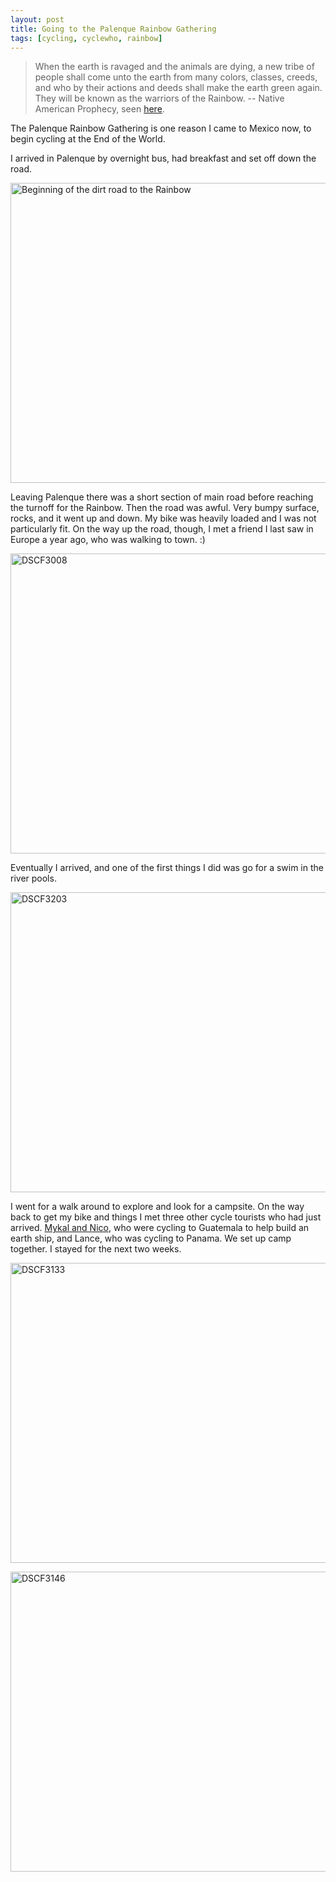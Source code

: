 ```yaml
---
layout: post
title: Going to the Palenque Rainbow Gathering
tags: [cycling, cyclewho, rainbow]
---
```


> When the earth is ravaged and the animals are dying, a new tribe of people
> shall come unto the earth from many colors, classes, creeds, and who by
> their actions and deeds shall make the earth green again. They will be known
> as the warriors of the Rainbow.
> -- Native American Prophecy, seen <a
> href="http://www.welcomehome.org/rainbow/">here</a>.

The Palenque Rainbow Gathering is one reason I came to Mexico now, to begin
cycling at the End of the World.

I arrived in Palenque by overnight bus, had breakfast and set off down the road.

<a href="http://www.flickr.com/photos/mm0hai/8339829385/" title="Beginning of
the dirt road to the Rainbow by mm0hai, on Flickr"><img
src="http://farm9.staticflickr.com/8213/8339829385_0530a24c5b_z.jpg"
width="640" height="480" alt="Beginning of the dirt road to the Rainbow"></a>

Leaving Palenque there was a short section of main road before reaching the
turnoff for the Rainbow. Then the road was awful. Very bumpy surface, rocks,
and it went up and down. My bike was heavily loaded and I was not particularly
fit. On the way up the road, though, I met a friend I last saw in Europe a
year ago, who was walking to town. :)

<a href="http://www.flickr.com/photos/mm0hai/8339845737/" title="DSCF3008 by
mm0hai, on Flickr"><img
src="http://farm9.staticflickr.com/8359/8339845737_314e8af703_z.jpg"
width="640" height="480" alt="DSCF3008"></a>

Eventually I arrived, and one of the first things I did was go for a swim in
 the river pools.

<a href="http://www.flickr.com/photos/mm0hai/8384100203/" title="DSCF3203 by mm0hai, on Flickr"><img src="http://farm9.staticflickr.com/8189/8384100203_7f75dba767_z.jpg" width="640" height="480" alt="DSCF3203"></a>

I went for a walk around to explore and look for a campsite. On the way back
to get my bike and things I met three other cycle tourists who had just
arrived. <a href="http://chaingethecycle.org/">Mykal and Nico</a>, who were
cycling to Guatemala to help build an earth ship, and Lance, who was cycling
to Panama. We set up camp together. I stayed for the next two weeks.

<a href="http://www.flickr.com/photos/mm0hai/8364983083/" title="DSCF3133 by mm0hai, on Flickr"><img src="http://farm9.staticflickr.com/8055/8364983083_4131357bf4_z.jpg" width="640" height="480" alt="DSCF3133"></a>

<a href="http://www.flickr.com/photos/mm0hai/8366114804/" title="DSCF3146 by mm0hai, on Flickr"><img src="http://farm9.staticflickr.com/8083/8366114804_cc0cd31ccb_z.jpg" width="640" height="480" alt="DSCF3146"></a>
